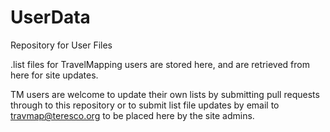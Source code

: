 # UserData
Repository for User Files

.list files for TravelMapping users are stored here, and are retrieved from here for site updates.

TM users are welcome to update their own lists by submitting pull requests through to this repository or to submit list file updates by email to travmap@teresco.org to be placed here by the site admins.
